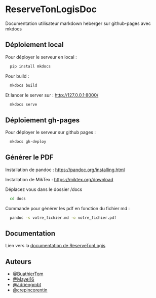 
# ReserveTonLogisDoc

Documentation utilisateur markdown heberger sur github-pages avec mkdocs

## Déploiement local

Pour déployer le serveur en local : 

```bash
  pip install mkdocs
```

Pour build :

```bash
  mkdocs build
```

Et lancer le server sur : http://127.0.0.1:8000/

```bash
  mkdocs serve
```

## Déploiement gh-pages

Pour déployer le serveur sur github pages : 

```bash
  mkdocs gh-deploy
```

## Générer le PDF

Installation de pandoc : https://pandoc.org/installing.html

Installation de MikTex : https://miktex.org/download

Déplacez vous dans le dossier /docs
```bash
  cd docs
```

Commande pour générer les pdf en fonction du fichier md : 
```bash
  pandoc -s votre_fichier.md -o votre_fichier.pdf
```

## Documentation

Lien vers la [documentation de ReserveTonLogis](https://buathiertom.github.io/ReserveTonLogisDoc)


## Auteurs

- [@BuathierTom](https://www.github.com/BuathierTom)
- [@Mayel16](https://www.github.com/Mayel16)
- [@adriengmbt](https://www.github.com/adriengmbt)
- [@crepincorentin](https://www.github.com/crepincorentin)
